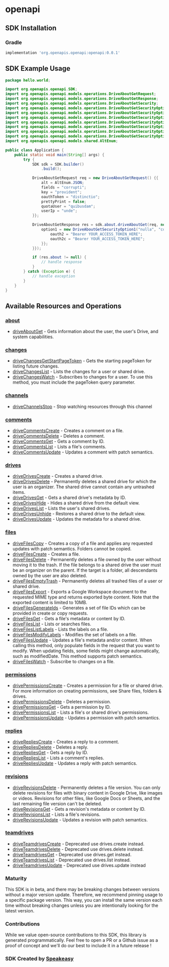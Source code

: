 # openapi

<!-- Start SDK Installation -->
## SDK Installation

### Gradle

```groovy
implementation 'org.openapis.openapi:openapi:0.0.1'
```
<!-- End SDK Installation -->

## SDK Example Usage
<!-- Start SDK Example Usage -->
```java
package hello.world;

import org.openapis.openapi.SDK;
import org.openapis.openapi.models.operations.DriveAboutGetRequest;
import org.openapis.openapi.models.operations.DriveAboutGetResponse;
import org.openapis.openapi.models.operations.DriveAboutGetSecurity;
import org.openapis.openapi.models.operations.DriveAboutGetSecurityOption1;
import org.openapis.openapi.models.operations.DriveAboutGetSecurityOption2;
import org.openapis.openapi.models.operations.DriveAboutGetSecurityOption3;
import org.openapis.openapi.models.operations.DriveAboutGetSecurityOption4;
import org.openapis.openapi.models.operations.DriveAboutGetSecurityOption5;
import org.openapis.openapi.models.operations.DriveAboutGetSecurityOption6;
import org.openapis.openapi.models.operations.DriveAboutGetSecurityOption7;
import org.openapis.openapi.models.shared.AltEnum;

public class Application {
    public static void main(String[] args) {
        try {
            SDK sdk = SDK.builder()
                .build();

            DriveAboutGetRequest req = new DriveAboutGetRequest() {{
                alt = AltEnum.JSON;
                fields = "corrupti";
                key = "provident";
                oauthToken = "distinctio";
                prettyPrint = false;
                quotaUser = "quibusdam";
                userIp = "unde";
            }};            

            DriveAboutGetResponse res = sdk.about.driveAboutGet(req, new DriveAboutGetSecurity() {{
                option1 = new DriveAboutGetSecurityOption1("nulla", "corrupti") {{
                    oauth2 = "Bearer YOUR_ACCESS_TOKEN_HERE";
                    oauth2c = "Bearer YOUR_ACCESS_TOKEN_HERE";
                }};
            }});

            if (res.about != null) {
                // handle response
            }
        } catch (Exception e) {
            // handle exception
        }
    }
}
```
<!-- End SDK Example Usage -->

<!-- Start SDK Available Operations -->
## Available Resources and Operations


### [about](docs/about/README.md)

* [driveAboutGet](docs/about/README.md#driveaboutget) - Gets information about the user, the user's Drive, and system capabilities.

### [changes](docs/changes/README.md)

* [driveChangesGetStartPageToken](docs/changes/README.md#drivechangesgetstartpagetoken) - Gets the starting pageToken for listing future changes.
* [driveChangesList](docs/changes/README.md#drivechangeslist) - Lists the changes for a user or shared drive.
* [driveChangesWatch](docs/changes/README.md#drivechangeswatch) - Subscribes to changes for a user. To use this method, you must include the pageToken query parameter.

### [channels](docs/channels/README.md)

* [driveChannelsStop](docs/channels/README.md#drivechannelsstop) - Stop watching resources through this channel

### [comments](docs/comments/README.md)

* [driveCommentsCreate](docs/comments/README.md#drivecommentscreate) - Creates a comment on a file.
* [driveCommentsDelete](docs/comments/README.md#drivecommentsdelete) - Deletes a comment.
* [driveCommentsGet](docs/comments/README.md#drivecommentsget) - Gets a comment by ID.
* [driveCommentsList](docs/comments/README.md#drivecommentslist) - Lists a file's comments.
* [driveCommentsUpdate](docs/comments/README.md#drivecommentsupdate) - Updates a comment with patch semantics.

### [drives](docs/drives/README.md)

* [driveDrivesCreate](docs/drives/README.md#drivedrivescreate) - Creates a shared drive.
* [driveDrivesDelete](docs/drives/README.md#drivedrivesdelete) - Permanently deletes a shared drive for which the user is an organizer. The shared drive cannot contain any untrashed items.
* [driveDrivesGet](docs/drives/README.md#drivedrivesget) - Gets a shared drive's metadata by ID.
* [driveDrivesHide](docs/drives/README.md#drivedriveshide) - Hides a shared drive from the default view.
* [driveDrivesList](docs/drives/README.md#drivedriveslist) - Lists the user's shared drives.
* [driveDrivesUnhide](docs/drives/README.md#drivedrivesunhide) - Restores a shared drive to the default view.
* [driveDrivesUpdate](docs/drives/README.md#drivedrivesupdate) - Updates the metadata for a shared drive.

### [files](docs/files/README.md)

* [driveFilesCopy](docs/files/README.md#drivefilescopy) - Creates a copy of a file and applies any requested updates with patch semantics. Folders cannot be copied.
* [driveFilesCreate](docs/files/README.md#drivefilescreate) - Creates a file.
* [driveFilesDelete](docs/files/README.md#drivefilesdelete) - Permanently deletes a file owned by the user without moving it to the trash. If the file belongs to a shared drive the user must be an organizer on the parent. If the target is a folder, all descendants owned by the user are also deleted.
* [driveFilesEmptyTrash](docs/files/README.md#drivefilesemptytrash) - Permanently deletes all trashed files of a user or shared drive.
* [driveFilesExport](docs/files/README.md#drivefilesexport) - Exports a Google Workspace document to the requested MIME type and returns exported byte content. Note that the exported content is limited to 10MB.
* [driveFilesGenerateIds](docs/files/README.md#drivefilesgenerateids) - Generates a set of file IDs which can be provided in create or copy requests.
* [driveFilesGet](docs/files/README.md#drivefilesget) - Gets a file's metadata or content by ID.
* [driveFilesList](docs/files/README.md#drivefileslist) - Lists or searches files.
* [driveFilesListLabels](docs/files/README.md#drivefileslistlabels) - Lists the labels on a file.
* [driveFilesModifyLabels](docs/files/README.md#drivefilesmodifylabels) - Modifies the set of labels on a file.
* [driveFilesUpdate](docs/files/README.md#drivefilesupdate) - Updates a file's metadata and/or content. When calling this method, only populate fields in the request that you want to modify. When updating fields, some fields might change automatically, such as modifiedDate. This method supports patch semantics.
* [driveFilesWatch](docs/files/README.md#drivefileswatch) - Subscribe to changes on a file.

### [permissions](docs/permissions/README.md)

* [drivePermissionsCreate](docs/permissions/README.md#drivepermissionscreate) - Creates a permission for a file or shared drive. For more information on creating permissions, see Share files, folders & drives.
* [drivePermissionsDelete](docs/permissions/README.md#drivepermissionsdelete) - Deletes a permission.
* [drivePermissionsGet](docs/permissions/README.md#drivepermissionsget) - Gets a permission by ID.
* [drivePermissionsList](docs/permissions/README.md#drivepermissionslist) - Lists a file's or shared drive's permissions.
* [drivePermissionsUpdate](docs/permissions/README.md#drivepermissionsupdate) - Updates a permission with patch semantics.

### [replies](docs/replies/README.md)

* [driveRepliesCreate](docs/replies/README.md#driverepliescreate) - Creates a reply to a comment.
* [driveRepliesDelete](docs/replies/README.md#driverepliesdelete) - Deletes a reply.
* [driveRepliesGet](docs/replies/README.md#driverepliesget) - Gets a reply by ID.
* [driveRepliesList](docs/replies/README.md#drivereplieslist) - Lists a comment's replies.
* [driveRepliesUpdate](docs/replies/README.md#driverepliesupdate) - Updates a reply with patch semantics.

### [revisions](docs/revisions/README.md)

* [driveRevisionsDelete](docs/revisions/README.md#driverevisionsdelete) - Permanently deletes a file version. You can only delete revisions for files with binary content in Google Drive, like images or videos. Revisions for other files, like Google Docs or Sheets, and the last remaining file version can't be deleted.
* [driveRevisionsGet](docs/revisions/README.md#driverevisionsget) - Gets a revision's metadata or content by ID.
* [driveRevisionsList](docs/revisions/README.md#driverevisionslist) - Lists a file's revisions.
* [driveRevisionsUpdate](docs/revisions/README.md#driverevisionsupdate) - Updates a revision with patch semantics.

### [teamdrives](docs/teamdrives/README.md)

* [driveTeamdrivesCreate](docs/teamdrives/README.md#driveteamdrivescreate) - Deprecated use drives.create instead.
* [driveTeamdrivesDelete](docs/teamdrives/README.md#driveteamdrivesdelete) - Deprecated use drives.delete instead.
* [driveTeamdrivesGet](docs/teamdrives/README.md#driveteamdrivesget) - Deprecated use drives.get instead.
* [driveTeamdrivesList](docs/teamdrives/README.md#driveteamdriveslist) - Deprecated use drives.list instead.
* [driveTeamdrivesUpdate](docs/teamdrives/README.md#driveteamdrivesupdate) - Deprecated use drives.update instead
<!-- End SDK Available Operations -->

### Maturity

This SDK is in beta, and there may be breaking changes between versions without a major version update. Therefore, we recommend pinning usage 
to a specific package version. This way, you can install the same version each time without breaking changes unless you are intentionally 
looking for the latest version.

### Contributions

While we value open-source contributions to this SDK, this library is generated programmatically. 
Feel free to open a PR or a Github issue as a proof of concept and we'll do our best to include it in a future release !

### SDK Created by [Speakeasy](https://docs.speakeasyapi.dev/docs/using-speakeasy/client-sdks)
